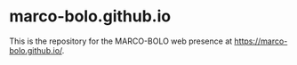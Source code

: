 # marco-bolo.github.io

This is the repository for the MARCO-BOLO web presence at <https://marco-bolo.github.io/>.
